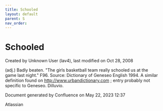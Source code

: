 ```yaml
---
title: Schooled
layout: default
parent: S
nav_order:
---
```


# Schooled

Created by  Unknown User (lav4), last modified on Oct 28, 2008

(adj.) Badly beaten. &quot;The girls basketball team really schooled us at the game last night.&quot; F96. Source: Dictionary of Geneseo English 1994. A similar definition found on http://www.urbandictionary.com ; entry probably not specific to Geneseo. Dilluvio.

Document generated by Confluence on May 22, 2023 12:37

Atlassian
